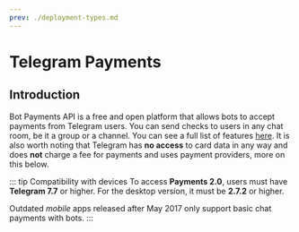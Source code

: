```yaml
---
prev: ./deployment-types.md
---
```


# Telegram Payments

## Introduction

Bot Payments API is a free and open platform that allows bots to accept payments from Telegram users. You can send checks to users in any chat room, be it a group or a channel. You can see a full list of features [here](https://core.telegram.org/bots/payments#introducing-payments-2-0). It is also worth noting that Telegram has **no access** to card data in any way and does **not** charge a fee for payments and uses payment providers, more on this below.

::: tip Compatibility with devices
To access **Payments 2.0**, users must have **Telegram 7.7** or higher. For the desktop version, it must be **2.7.2** or higher.

Outdated _mobile_ apps released after May 2017 only support basic chat payments with bots.
:::
